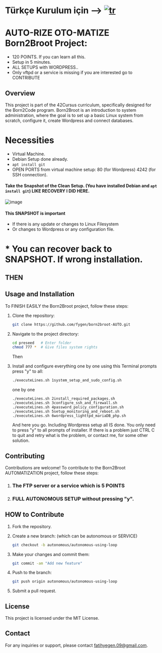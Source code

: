 # Türkçe Kurulum için --> [![tr](https://img.shields.io/badge/lang-tr-red.svg)](https://github.com/fygen/born2broot-AUTO/blob/master/README-TR.md)

# AUTO-RIZE OTO-MATIZE Born2Broot Project: 
*  120 POINTS. If you can learn all this.
*  Setup in 5 minutes.
*  ALL SETUPS with WORDPRESS..
*  Only vftpd or a service is missing if you are interested go to CONTRIBUTE

## Overview
This project is part of the 42Cursus curriculum, specifically designed for the Born2Code program. Born2Broot is an introduction to system administration, where the goal is to set up a basic Linux system from scratch, configure it, create Wordpress and connect databases.

# Necessities
   * Virtual Machine.
   * Debian Setup done already.
   * ```apt install git```
   * OPEN PORTS from virtual machine setup: 80 (for Wordpress) 4242 (for SSH connection). 

#### Take the Snapshot of the Clean Setup. (You have installed Debian and ```apt install git```) LIKE RECOVERY I DID HERE.
   ![image](https://github.com/fygen/preseed/assets/25952641/69511f98-6acf-4385-a24e-70be3927f409)
   
#### This SNAPSHOT is important 
   * If there is any update or changes to Linux Filesystem
   * Or changes to Wordpress or any configuration file.
# * You can recover back to SNAPSHOT. If wrong installation.

## THEN

## Usage and Installation
To FINISH EASILY the Born2Broot project, follow these steps:

1. Clone the repository:
   ```bash
   git clone https://github.com/fygen/born2broot-AUTO.git
   ```

2. Navigate to the project directory:
   ```bash
   cd preseed   # Enter folder
   chmod 777 *  # Give files system rights
   ```
   Then

3. Install and configure everything one by one using this Terminal prompts press "y" to all:
   ```bash
   ./executeLines.sh 1system_setup_and_sudo_config.sh
   ```
   one by one
   ```
   ./executeLines.sh 2install_required_packages.sh
   ./executeLines.sh 3configure_ssh_and_firewall.sh
   ./executeLines.sh 4password_policy_configuration.sh
   ./executeLines.sh 5setup_monitoring_and_reboot.sh
   ./executeLines.sh 6wordpress_lighttpd_mariaDB_php.sh
   ```
   
   And here you go. Including Wordpress setup all IS done. You only need to press "y" to all prompts of installer.
   If there is a problem just CTRL C to quit and retry what is the problem, or contact me, for some other solution.

## Contributing
Contributions are welcome! To contribute to the Born2Broot AUTOMATIZATION project, follow these steps:

1. ### The FTP server or a service which is 5 POINTS 

2. ### FULL AUTONOMOUS SETUP without pressing "y".

## HOW to Contribute 

1. Fork the repository.

2. Create a new branch: (which can be autonomous or SERVICE)
   ```bash
   git checkout -b autonomous/autonomous-using-loop
   ```

3. Make your changes and commit them:
   ```bash
   git commit -am "Add new feature"
   ```

4. Push to the branch:
   ```bash
   git push origin autonomous/autonomous-using-loop
   ```

5. Submit a pull request.

## License
This project is licensed under the MIT License.

## Contact
For any inquiries or support, please contact [fatihyegen.09@gmail.com](mailto:fatihyegen.09@gmail.com).

